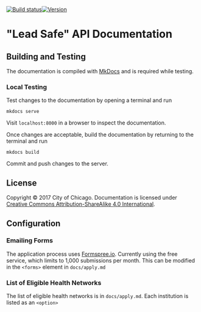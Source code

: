 [![Build status](https://img.shields.io/travis/Chicago/lead-safe-api-docs/master.svg?style=flat-square&maxAge=2592000)](https://travis-ci.org/Chicago/lead-safe-api-docs)[![Version](https://img.shields.io/github/release/Chicago/lead-safe-api-docs.svg?maxAge=2592000&style=flat-square)](https://github.com/Chicago/lead-safe-api-docs/releases)

# "Lead Safe" API Documentation

## Building and Testing

The documentation is compiled with [MkDocs](http://www.mkdocs.org/) and is required while testing.

### Local Testing

Test changes to the documentation by opening a terminal and run

```
mkdocs serve
```

Visit `localhost:8000` in a browser to inspect the documentation.

Once changes are acceptable, build the documentation by returning to the terminal and run

```
mkdocs build
```

Commit and push changes to the server.

## License

Copyright &copy; 2017 City of Chicago. Documentation is licensed under [Creative Commons Attribution-ShareAlike 4.0 International](https://creativecommons.org/licenses/by-sa/4.0/).

## Configuration

### Emailing Forms

The application process uses [Formspree.io](http://formspree.io). Currently using the free service, which limits to 1,000 submissions per month. This can be modified in the `<forms>` element in `docs/apply.md`

### List of Eligible Health Networks

The list of eligible health networks is in `docs/apply.md`. Each institution is listed as an `<option>`